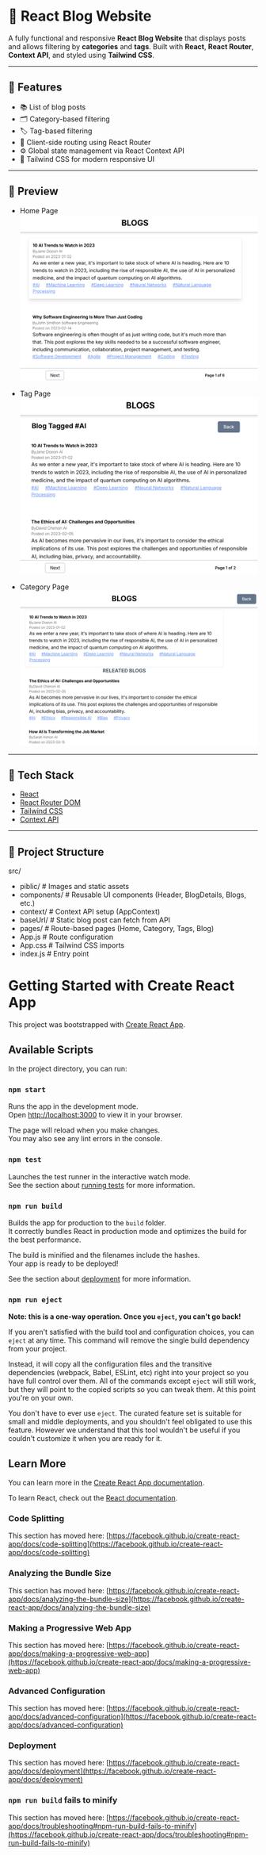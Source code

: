 # 📝 React Blog Website

A fully functional and responsive **React Blog Website** that displays posts and allows filtering by **categories** and **tags**. Built with **React**, **React Router**, **Context API**, and styled using **Tailwind CSS**.

---

## 🚀 Features

- 📚 List of blog posts
- 🗂️ Category-based filtering
- 🏷️ Tag-based filtering
- 🔄 Client-side routing using React Router
- ⚙️ Global state management via React Context API
- 🎨 Tailwind CSS for modern responsive UI

---

## 📸 Preview
- Home Page
![Home Page](public/HomePage.png)

- Tag Page
  ![Tag Page](public/TagPage.png)

- Category Page
  ![Category Page](public/CategoryPage.png)

---

## 🧪 Tech Stack

- [React](https://reactjs.org/)
- [React Router DOM](https://reactrouter.com/)
- [Tailwind CSS](https://tailwindcss.com/)
- [Context API](https://reactjs.org/docs/context.html)

---

## 📂 Project Structure

src/
- piblic/ # Images and static assets
- components/ # Reusable UI components (Header, BlogDetails, Blogs, etc.)
- context/ # Context API setup (AppContext)
- baseUrl/ # Static blog post can fetch from API
- pages/ # Route-based pages (Home, Category, Tags, Blog)
- App.js # Route configuration
- App.css # Tailwind CSS imports
- index.js # Entry point



# Getting Started with Create React App

This project was bootstrapped with [Create React App](https://github.com/facebook/create-react-app).

## Available Scripts

In the project directory, you can run:

### `npm start`

Runs the app in the development mode.\
Open [http://localhost:3000](http://localhost:3000) to view it in your browser.

The page will reload when you make changes.\
You may also see any lint errors in the console.

### `npm test`

Launches the test runner in the interactive watch mode.\
See the section about [running tests](https://facebook.github.io/create-react-app/docs/running-tests) for more information.

### `npm run build`

Builds the app for production to the `build` folder.\
It correctly bundles React in production mode and optimizes the build for the best performance.

The build is minified and the filenames include the hashes.\
Your app is ready to be deployed!

See the section about [deployment](https://facebook.github.io/create-react-app/docs/deployment) for more information.

### `npm run eject`

**Note: this is a one-way operation. Once you `eject`, you can't go back!**

If you aren't satisfied with the build tool and configuration choices, you can `eject` at any time. This command will remove the single build dependency from your project.

Instead, it will copy all the configuration files and the transitive dependencies (webpack, Babel, ESLint, etc) right into your project so you have full control over them. All of the commands except `eject` will still work, but they will point to the copied scripts so you can tweak them. At this point you're on your own.

You don't have to ever use `eject`. The curated feature set is suitable for small and middle deployments, and you shouldn't feel obligated to use this feature. However we understand that this tool wouldn't be useful if you couldn't customize it when you are ready for it.

## Learn More

You can learn more in the [Create React App documentation](https://facebook.github.io/create-react-app/docs/getting-started).

To learn React, check out the [React documentation](https://reactjs.org/).

### Code Splitting

This section has moved here: [https://facebook.github.io/create-react-app/docs/code-splitting](https://facebook.github.io/create-react-app/docs/code-splitting)

### Analyzing the Bundle Size

This section has moved here: [https://facebook.github.io/create-react-app/docs/analyzing-the-bundle-size](https://facebook.github.io/create-react-app/docs/analyzing-the-bundle-size)

### Making a Progressive Web App

This section has moved here: [https://facebook.github.io/create-react-app/docs/making-a-progressive-web-app](https://facebook.github.io/create-react-app/docs/making-a-progressive-web-app)

### Advanced Configuration

This section has moved here: [https://facebook.github.io/create-react-app/docs/advanced-configuration](https://facebook.github.io/create-react-app/docs/advanced-configuration)

### Deployment

This section has moved here: [https://facebook.github.io/create-react-app/docs/deployment](https://facebook.github.io/create-react-app/docs/deployment)

### `npm run build` fails to minify

This section has moved here: [https://facebook.github.io/create-react-app/docs/troubleshooting#npm-run-build-fails-to-minify](https://facebook.github.io/create-react-app/docs/troubleshooting#npm-run-build-fails-to-minify)
